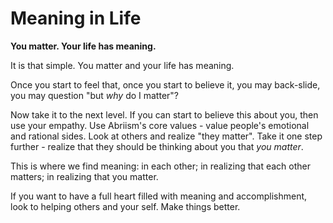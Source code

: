 # Meaning in Life

**You matter.  Your life has meaning.**

It is that simple.  You matter and your life has meaning.

Once you start to feel that, once you start to believe it, you may back-slide, you may question "but *why* do I matter"?

Now take it to the next level.  If you can start to believe this about you, then use your empathy.  Use Abriism's core values - value people's emotional and rational sides.  Look at others and realize "they matter".  Take it one step further - realize that they should be thinking about you that *you matter*.


This is where we find meaning:  in each other; in realizing that each other matters; in realizing that you matter.


If you want to have a full heart filled with meaning and accomplishment, look to helping others and your self.  Make things better.

